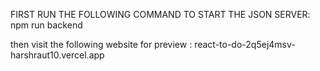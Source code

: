 FIRST RUN THE FOLLOWING COMMAND TO START THE JSON SERVER: npm run backend

then visit the following website for preview : 
react-to-do-2q5ej4msv-harshraut10.vercel.app
